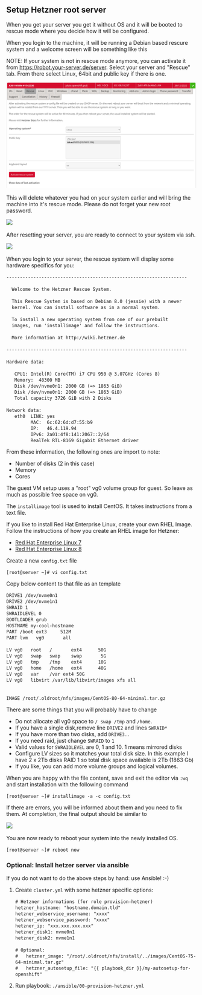 ## Setup Hetzner root server

When you get your server you get it without OS and it will be booted to rescue mode where you decide how it will be configured.

When you login to the machine, it will be running a Debian based rescure system and a welcome screen will be something like this

NOTE: If your system is not in rescue mode anymore, you can activate it from https://robot.your-server.de/server. Select your server and "Rescue" tab. From there select Linux, 64bit and public key if there is one.

![](../images/set_to_rescue.png)

This will delete whatever you had on your system earlier and will bring the machine into it's rescue mode.
Please do not forget your new root password.

![](../images/root_password.png)

After resetting your server, you are ready to connect to your system via ssh.

![](../images/reset.png)

When you login to your server, the rescue system will display some hardware specifics for you:

```
-------------------------------------------------------------------

  Welcome to the Hetzner Rescue System.

  This Rescue System is based on Debian 8.0 (jessie) with a newer
  kernel. You can install software as in a normal system.

  To install a new operating system from one of our prebuilt
  images, run 'installimage' and follow the instructions.

  More information at http://wiki.hetzner.de

-------------------------------------------------------------------

Hardware data:

   CPU1: Intel(R) Core(TM) i7 CPU 950 @ 3.07GHz (Cores 8)
   Memory:  48300 MB
   Disk /dev/nvme0n1: 2000 GB (=> 1863 GiB)
   Disk /dev/nvme0n1: 2000 GB (=> 1863 GiB)
   Total capacity 3726 GiB with 2 Disks

Network data:
   eth0  LINK: yes
         MAC:  6c:62:6d:d7:55:b9
         IP:   46.4.119.94
         IPv6: 2a01:4f8:141:2067::2/64
         RealTek RTL-8169 Gigabit Ethernet driver
```

From these information, the following ones are import to note:
* Number of disks (2 in this case)
* Memory
* Cores

The guest VM setup uses a "root" vg0 volume group for guest. So leave as much as possible free space on vg0.

The `installimage` tool is used to install CentOS. It takes instructions from a text file.

If you like to install Red Hat Enterprise Linux, create your own RHEL Image.  Follow the instructions of how you create an RHEL image for Hetzner:
* [Red Hat Enterprise Linux 7](http://boernig.de/wordpress/2018/07/03/running-rhel-on-hetzner-hosted-servers/)
* [Red Hat Enterprise Linux 8](https://keithtenzer.com/2019/10/24/how-to-create-a-rhel-8-image-for-hetzner-root-servers/)


Create a new `config.txt` file
```
[root@server ~]# vi config.txt
```

Copy below content to that file as an template

```
DRIVE1 /dev/nvme0n1
DRIVE2 /dev/nvme1n1
SWRAID 1
SWRAIDLEVEL 0
BOOTLOADER grub
HOSTNAME my-cool-hostname
PART /boot ext3     512M
PART lvm   vg0       all

LV vg0   root   /       ext4      50G
LV vg0   swap   swap    swap       5G
LV vg0   tmp    /tmp    ext4      10G
LV vg0   home   /home   ext4      40G
LV vg0   var    /var ext4 50G
LV vg0   libvirt /var/lib/libvirt/images xfs all


IMAGE /root/.oldroot/nfs/images/CentOS-80-64-minimal.tar.gz
```


There are some things that you will probably have to change
* Do not allocate all vg0 space to `/ swap /tmp` and `/home`.
* If you have a single disk,remove line `DRIVE2` and lines `SWRAID*`
* If you have more than two disks, add `DRIVE3`...
* If you need raid, just change `SWRAID` to `1`
* Valid values for `SWRAIDLEVEL` are 0, 1 and 10. 1 means mirrored disks
* Configure LV sizes so it matches your total disk size. In this example I have 2 x 2Tb disks RAID 1 so total disk space available is 2Tb (1863 Gb)
* If you like, you can add more volume groups and logical volumes.

When you are happy with the file content, save and exit the editor via `:wq` and start installation with the following command

```
[root@server ~]# installimage -a -c config.txt
```

If there are errors, you will be informed about them and you need to fix them.
At completion, the final output should be similar to

![](../images/install_complete.png)

You are now ready to reboot your system into the newly installed OS.

```
[root@server ~]# reboot now
```

### Optional: Install hetzer server via ansible

If you do not want to do the above steps by hand: use Ansible! :-)

1) Create `cluster.yml` with some hetzner specific options:
    ```
    # Hetzner informations (for role provision-hetzner)
    hetzner_hostname: "hostname.domain.tld"
    hetzner_webservice_username: "xxxx"
    hetzner_webservice_password: "xxxx"
    hetzner_ip: "xxx.xxx.xxx.xxx"
    hetzner_disk1: nvme0n1
    hetzner_disk2: nvme1n1

    # Optional:
    #   hetzner_image: "/root/.oldroot/nfs/install/../images/CentOS-75-64-minimal.tar.gz"
    #   hetzner_autosetup_file: "{{ playbook_dir }}/my-autosetup-for-openshift"
    ```

2) Run playbook: `./ansible/00-provision-hetzner.yml`
